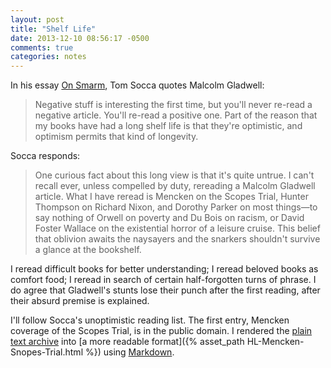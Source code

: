 ```yaml
---
layout: post
title: "Shelf Life"
date: 2013-12-10 08:56:17 -0500
comments: true
categories: notes
---
```


In his essay [On Smarm](http://gawker.com/on-smarm-1476594977), Tom Socca quotes Malcolm Gladwell:

> Negative stuff is interesting the first time, but you'll never re-read a negative article. You'll re-read a positive one. Part of the reason that my books have had a long shelf life is that they're optimistic, and optimism permits that kind of longevity.

Socca responds:

> One curious fact about this long view is that it's quite untrue. I can't recall ever, unless compelled by duty, rereading a Malcolm Gladwell article. What I have reread is Mencken on the Scopes Trial, Hunter Thompson on Richard Nixon, and Dorothy Parker on most things—to say nothing of Orwell on poverty and Du Bois on racism, or David Foster Wallace on the existential horror of a leisure cruise. This belief that oblivion awaits the naysayers and the snarkers shouldn't survive a glance at the bookshelf.

I reread difficult books for better understanding; I reread beloved books as comfort food; I reread in search of certain half-forgotten turns of phrase. I do agree that Gladwell's stunts lose their punch after the first reading, after their absurd premise is explained.

I'll follow Socca's unoptimistic reading list. The first entry, Mencken coverage of the Scopes Trial, is in the public domain. I rendered the [plain text archive](https://archive.org/stream/CoverageOfTheScopesTrialByH.l.Mencken/ScopesTrialMencken.txt) into [a more readable format]({% asset_path HL-Mencken-Snopes-Trial.html %}) using [Markdown](http://daringfireball.net/projects/markdown/dingus).
